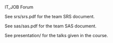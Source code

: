 IT_JOB Forum

See srs/srs.pdf for the team SRS document.

See sas/sas.pdf for the team SAS document.

See presentation/ for the talks given in the course.
